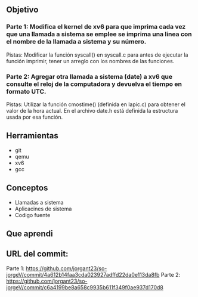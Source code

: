 ## Objetivo
### Parte 1: Modifica el kernel de xv6 para que imprima cada vez que una llamada a sistema se emplee se imprima una línea con el nombre de la llamada a sistema y su número.
Pistas:
Modificar la función syscall() en syscall.c para antes de ejecutar la función imprimir, tener un arreglo con los nombres de las funciones.

### Parte 2: Agregar otra llamada a sistema (date) a xv6 que consulte el reloj de la computadora y devuelva el tiempo en formato UTC.
Pistas:
Utilizar la función cmostime() (definida en lapic.c) para obtener el valor de la hora actual. En el archivo date.h está definida la estructura usada por esa función.

## Herramientas
* git
* qemu
* xv6
* gcc

## Conceptos
* Llamadas a sistema
* Aplicacines de sistema
* Codigo fuente

## Que aprendi

## URL del commit:
Parte 1: https://github.com/jorgant23/so-jorgeV/commit/4a612b14faa3cda023927adffd22da0e113da8fb
Parte 2: https://github.com/jorgant23/so-jorgeV/commit/c6a4199be8a658c9935b611f349f0ae937d170d8
